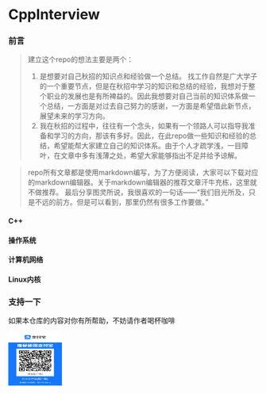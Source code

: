 # CppInterview
### 前言
> 建立这个repo的想法主要是两个：
>1. 是想要对自己秋招的知识点和经验做一个总结。 找工作自然是广大学子的一个重要节点，但是在秋招中学习的知识和总结的经验，我想对于整个职业的发展也是有所裨益的。因此我想要对自己当前的知识体系做一个总结，一方面是对过去自己努力的感谢，一方面是希望借此新节点，展望未来的学习方向。
>2. 我在秋招的过程中，往往有一个念头，如果有一个领路人可以指导我准备和学习的方向，那该有多好。因此，在此repo做一些知识和经验的总结，希望能帮大家建立自己的知识体系。由于个人才疏学浅，一目障叶，在文章中多有浅薄之处，希望大家能够指出不足并给予谅解。

>repo所有文章都是使用markdown编写，为了方便阅读，大家可以下载对应的markdown编辑器。关于markdown编辑器的推荐文章汗牛充栋，这里就不做推荐。
>最后分享图灵所说，我很喜欢的一句话——“我们目光所及，只是不远的前方。但是可以看到，那里仍然有很多工作要做。”

#### C++
>

#### 操作系统
>

#### 计算机网络
>

#### Linux内核
>

### 支持一下
如果本仓库的内容对你有所帮助，不妨请作者喝杯咖啡

<img src="images/zhifubao.jpg" alt="coffee" width="108" height="108">